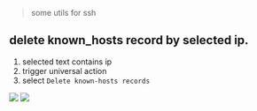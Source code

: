 > some utils for ssh


## delete known_hosts record by selected ip.
1. selected text contains ip
2. trigger universal action
3. select `Delete known-hosts records`



![](https://img.shields.io/badge/version-v0.2-green?style=for-the-badge)
[![](https://img.shields.io/badge/download-click-blue?style=for-the-badge)](https://github.com/alanhe421/alfred-workflows/raw/master/ssh-utils/SSH%20Utils.alfredworkflow)




<!-- more -->